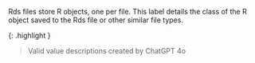 Rds files store R objects, one per file. This label details the class of the R object saved to the Rds file or other similar file types.


{: .highlight }
> Valid value descriptions created by ChatGPT 4o
